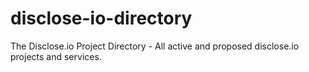 # disclose-io-directory
The Disclose.io Project Directory - All active and proposed disclose.io projects and services.
